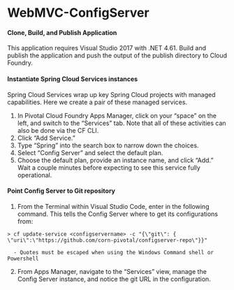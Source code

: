 # WebMVC-ConfigServer

#### Clone, Build, and Publish Application
This application requires Visual Studio 2017 with .NET 4.61. Build and publish the application and push the output of the publish directory to Cloud Foundry.

#### Instantiate Spring Cloud Services instances 
Spring Cloud Services wrap up key Spring Cloud projects with managed capabilities. Here we create a pair of these managed services. 
 
  1. In Pivotal Cloud Foundry Apps Manager, click on your “space” on the left, and switch to the “Services” tab. Note that all of these activities can also be done via the CF CLI. 
  2. Click “Add Service.” 
  3. Type “Spring” into the search box to narrow down the choices. 
  4. Select “Config Server” and select the default plan. 
  5. Choose the default plan, provide an instance name, and click “Add.” Wait a couple minutes before expecting to see this service fully operational. 

#### Point Config Server to Git repository 
  1. From the Terminal within Visual Studio Code, enter in the following command. This tells the Config Server where to get its configurations from: 
  
    > cf update-service <configservername> -c "{\"git\": { \"uri\":\"https://github.com/corn-pivotal/configserver-repo\"}}" 
  
      - Quotes must be escaped when using the Windows Command shell or Powershell

  2. From Apps Manager, navigate to the “Services” view, manage the Config Server instance, and notice the git URL in the configuration.


